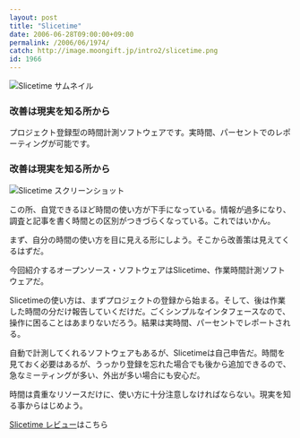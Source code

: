 ```yaml
---
layout: post
title: "Slicetime"
date: 2006-06-28T09:00:00+09:00
permalink: /2006/06/1974/
catch: http://image.moongift.jp/intro2/slicetime.png
id: 1966
---
```

 ![Slicetime サムネイル](http://image.moongift.jp/intro2/slicetime.t.png "Slicetime サムネイル")
  

### 改善は現実を知る所から
  
プロジェクト登録型の時間計測ソフトウェアです。実時間、パーセントでのレポーティングが可能です。  
<!--more-->  

### 改善は現実を知る所から
  

![Slicetime スクリーンショット](http://image.moongift.jp/intro2/slicetime.png "Slicetime スクリーンショット")

  

この所、自覚できるほど時間の使い方が下手になっている。情報が過多になり、調査と記事を書く時間との区別がつきづらくなっている。これではいかん。

  

まず、自分の時間の使い方を目に見える形にしよう。そこから改善策は見えてくるはずだ。

  

今回紹介するオープンソース・ソフトウェアはSlicetime、作業時間計測ソフトウェアだ。

  

Slicetimeの使い方は、まずプロジェクトの登録から始まる。そして、後は作業した時間の分だけ報告していくだけだ。ごくシンプルなインタフェースなので、操作に困ることはあまりないだろう。結果は実時間、パーセントでレポートされる。

  

自動で計測してくれるソフトウェアもあるが、Slicetimeは自己申告だ。時間を見ておく必要はあるが、うっかり登録を忘れた場合でも後から追加できるので、急なミーティングが多い、外出が多い場合にも安心だ。

  

時間は貴重なリソースだけに、使い方に十分注意しなければならない。現実を知る事からはじめよう。

  

[Slicetime レビュー](http://oss.moongift.jp/review/i-1981.html)はこちら

